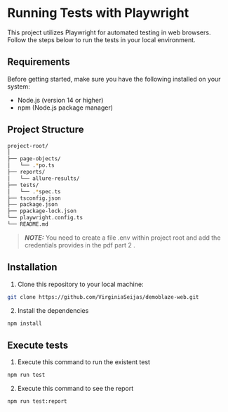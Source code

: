 # Running Tests with Playwright

This project utilizes Playwright for automated testing in web browsers. Follow the steps below to run the tests in your local environment.

## Requirements

Before getting started, make sure you have the following installed on your system:

- Node.js (version 14 or higher)
- npm (Node.js package manager)


## Project Structure


```bash
project-root/
│
├── page-objects/
│   └── .*po.ts
├── reports/
│   └── allure-results/
├── tests/
│   └── .*spec.ts
├── tsconfig.json
├── package.json
├── ppackage-lock.json
└── playwright.config.ts
└── README.md
```

> **_NOTE:_**  You need to create a file .env within project root and add the credentials provides in the pdf part 2 .
## Installation

1. Clone this repository to your local machine:

```bash
git clone https://github.com/VirginiaSeijas/demoblaze-web.git
```
2. Install the dependencies 
```bash
npm install
```

## Execute tests
1. Execute this command to run the existent test

```bash
npm run test
```

2. Execute this command to see the report 

```bash
npm run test:report
```




